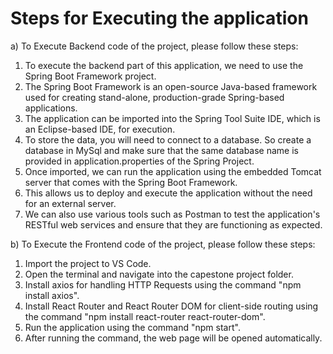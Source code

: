 # Steps for Executing the application

a) To Execute Backend code of the project, please follow these steps:

1. To execute the backend part of this application, we need to use the Spring Boot Framework project.
2. The Spring Boot Framework is an open-source Java-based framework used for creating stand-alone, production-grade Spring-based applications.
3. The application can be imported into the Spring Tool Suite IDE, which is an Eclipse-based IDE, for execution.
4. To store the data, you will need to connect to a database. So create a database in MySql and make sure that the same database name is provided in application.properties of the Spring Project.
6. Once imported, we can run the application using the embedded Tomcat server that comes with the Spring Boot Framework.
7. This allows us to deploy and execute the application without the need for an external server.
8. We can also use various tools such as Postman to test the application's RESTful web services and ensure that they are functioning as expected.



b) To Execute the Frontend code of the project, please follow these steps:

1. Import the project to VS Code.
2. Open the terminal and navigate into the capestone project folder.
3. Install axios for handling HTTP Requests using the command "npm install axios".
4. Install React Router and React Router DOM for client-side routing using the command "npm install react-router react-router-dom".
5. Run the application using the command "npm start".
6. After running the command, the web page will be opened automatically.

